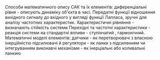 Способи математичного опису САК та їх елементів: диференціальні рівня - описують динаміку об'єкта в часі. 
Передатні функції відношення вихідного сигналу до вхідного у вигляді функції Лапласа, зручні для аналізу частотних характеристик.
Характеристичні рівняння - визначають стійкість системи
Перехідні та частотні характеристики - реакція системи на стандартні впливи - ступінчатий , гармонічний.
Математичні моделі елементів:
датчики - як перетворювачі з власною інерційністю
підсилювачі й регулятори - як ланки з підсиленням чи інтегруванням
виконавчі механізми - як інерціальні або коливальні ланкию